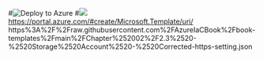 #![Deploy to Azure](https://aka.ms/deploytoazurebutton)
#<img src="https://aka.ms/deploytoazurebutton"/>                   
https://portal.azure.com/#create/Microsoft.Template/uri/
https%3A%2F%2Fraw.githubusercontent.com%2FAzureIaCBook%2Fbook-templates%2Fmain%2FChapter%252002%2F2.3%2520-%2520Storage%2520Account%2520-%2520Corrected-https-setting.json
